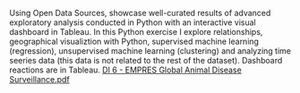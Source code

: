 Using Open Data Sources, showcase well-curated results of advanced exploratory analysis conducted in Python with an interactive visual dashboard in Tableau.
In this Python exercise I explore relationships, geographical visualiztion with Python, supervised machine learning (regression), unsupervised machine learning (clustering) and analyzing time seeries data (this data is not related to the rest of the dataset).
Dashboard reactions are in Tableau.
[DI 6 - EMPRES Global Animal Disease Surveillance.pdf](https://github.com/user-attachments/files/20139978/DI.6.-.EMPRES.Global.Animal.Disease.Surveillance.pdf)
